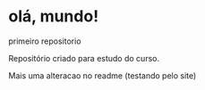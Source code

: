 # olá, mundo!
 primeiro repositorio

 Repositório criado para estudo do curso.
 
 Mais uma alteracao no readme (testando pelo site)
